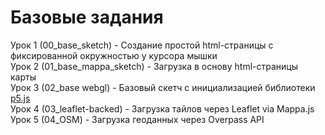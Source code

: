 # Базовые задания
Урок 1 (00_base_sketch) - Создание простой html-страницы с фиксированной окружностью у курсора мышки  
Урок 2 (01_base_mappa_sketch) - Загрузка в основу html-страницы карты  
Урок 3 (02_base webgl) - Базовый скетч с инициализацией библиотеки [p5.js](https://p5js.org/)  
Урок 4 (03_leaflet-backed) - Загрузка тайлов через Leaflet via Mappa.js  
Урок 5 (04_OSM) - Загрузка геоданных через Overpass API  